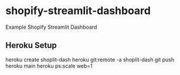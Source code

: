 # shopify-streamlit-dashboard
Example Shopify Streamlit Dashboard

## Heroku Setup
heroku create shoplit-dash
heroku git:remote -a shoplit-dash
git push heroku main
heroku ps:scale web=1